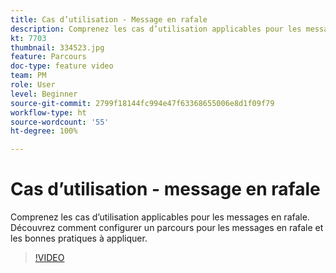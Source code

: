 ```yaml
---
title: Cas d’utilisation - Message en rafale
description: Comprenez les cas d’utilisation applicables pour les messages en rafale. Découvrez comment configurer un parcours pour les messages en rafale et les bonnes pratiques à appliquer.
kt: 7703
thumbnail: 334523.jpg
feature: Parcours
doc-type: feature video
team: PM
role: User
level: Beginner
source-git-commit: 2799f18144fc994e47f63368655006e8d1f09f79
workflow-type: ht
source-wordcount: '55'
ht-degree: 100%

---
```


# Cas d’utilisation - message en rafale

Comprenez les cas d’utilisation applicables pour les messages en rafale. Découvrez comment configurer un parcours pour les messages en rafale et les bonnes pratiques à appliquer.

>[!VIDEO](https://video.tv.adobe.com/v/334523?quality=12)
